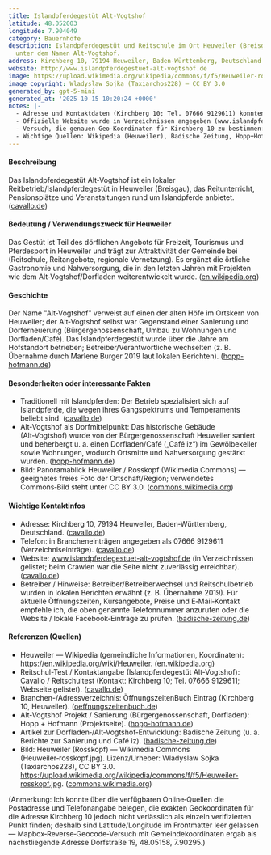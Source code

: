 ```yaml
---
title: Islandpferdegestüt Alt-Vogtshof
latitude: 48.052003
longitude: 7.904049
category: Bauernhöfe
description: Islandpferdegestüt und Reitschule im Ort Heuweiler (Breisgau), bekannt
  unter dem Namen Alt‑Vogtshof.
address: Kirchberg 10, 79194 Heuweiler, Baden‑Württemberg, Deutschland
website: http://www.islandpferdegestuet-alt-vogtshof.de
image: https://upload.wikimedia.org/wikipedia/commons/f/f5/Heuweiler-rosskopf.jpg
image_copyright: Wladyslaw Sojka (Taxiarchos228) — CC BY 3.0
generated_by: gpt-5-mini
generated_at: '2025-10-15 10:20:24 +0000'
notes: |-
  - Adresse und Kontaktdaten (Kirchberg 10; Tel. 07666 9129611) konnten in Branchenverzeichnissen und Reitschul-Verzeichnissen bestätigt werden, vgl. Cavallo und Öffnungszeitenbuch. ([cavallo.de](https://www.cavallo.de/reitschultests/reitschulen-in-und-um-freiburg/?utm_source=openai))
  - Offizielle Website wurde in Verzeichnissen angegeben (www.islandpferdegestuet-alt-vogtshof.de), die Seite war beim Crawlen nicht erreichbar/geladen. ([cavallo.de](https://www.cavallo.de/reitschultests/reitschulen-in-und-um-freiburg/?utm_source=openai))
  - Versuch, die genauen Geo-Koordinaten für Kirchberg 10 zu bestimmen: Mapbox Reverse-Geocoding wurde mit den Gemeindekoordinaten (48.051667, 7.903056) aufgerufen; es lieferte als nächstliegende Adresse Dorfstraße 19 (48.05158, 7.90295). Es konnten keine verlässlichen, direkt zu Kirchberg 10 zuordenbaren Koordinaten über das verfügbare Geocoding/Wegpunkt‑Material gefunden werden, daher sind Latitude/Longitude leer gelassen. (Mapbox Reverse-Geocode-Ausgabe: Dorfstraße 19 — 48.05158, 7.90295).
  - Wichtige Quellen: Wikipedia (Heuweiler), Badische Zeitung, Hopp+Hofmann (Alt‑Vogtshof Projekt), Cavallo (Reitschul-Test), Wikimedia Commons (Bild). ([en.wikipedia.org](https://en.wikipedia.org/wiki/Heuweiler))
---
```

#### Beschreibung
Das Islandpferdegestüt Alt‑Vogtshof ist ein lokaler Reitbetrieb/Islandpferdegestüt in Heuweiler (Breisgau), das Reitunterricht, Pensionsplätze und Veranstaltungen rund um Islandpferde anbietet. ([cavallo.de](https://www.cavallo.de/reitschultests/reitschulen-in-und-um-freiburg/?utm_source=openai))

#### Bedeutung / Verwendungszweck für Heuweiler
Das Gestüt ist Teil des dörflichen Angebots für Freizeit, Tourismus und Pferdesport in Heuweiler und trägt zur Attraktivität der Gemeinde bei (Reitschule, Reitangebote, regionale Vernetzung). Es ergänzt die örtliche Gastronomie und Nahversorgung, die in den letzten Jahren mit Projekten wie dem Alt‑Vogtshof/Dorfladen weiterentwickelt wurde. ([en.wikipedia.org](https://en.wikipedia.org/wiki/Heuweiler))

#### Geschichte
Der Name "Alt‑Vogtshof" verweist auf einen der alten Höfe im Ortskern von Heuweiler; der Alt‑Vogtshof selbst war Gegenstand einer Sanierung und Dorferneuerung (Bürgergenossenschaft, Umbau zu Wohnungen und Dorfladen/Café). Das Islandpferdegestüt wurde über die Jahre am Hofstandort betrieben; Betreiber/Verantwortliche wechselten (z. B. Übernahme durch Marlene Burger 2019 laut lokalen Berichten). ([hopp-hofmann.de](https://hopp-hofmann.de/impressionen/projekt-heuweiler/?utm_source=openai))

#### Besonderheiten oder interessante Fakten
- Traditionell mit Islandpferden: Der Betrieb spezialisiert sich auf Islandpferde, die wegen ihres Gangspektrums und Temperaments beliebt sind. ([cavallo.de](https://www.cavallo.de/reitschultests/reitschulen-in-und-um-freiburg/?utm_source=openai))  
- Alt‑Vogtshof als Dorfmittelpunkt: Das historische Gebäude (Alt‑Vogtshof) wurde von der Bürgergenossenschaft Heuweiler saniert und beherbergt u. a. einen Dorfladen/Café („Café iz“) im Gewölbekeller sowie Wohnungen, wodurch Ortsmitte und Nahversorgung gestärkt wurden. ([hopp-hofmann.de](https://hopp-hofmann.de/impressionen/projekt-heuweiler/?utm_source=openai))  
- Bild: Panoramablick Heuweiler / Rosskopf (Wikimedia Commons) — geeignetes freies Foto der Ortschaft/Region; verwendetes Commons‑Bild steht unter CC BY 3.0. ([commons.wikimedia.org](https://commons.wikimedia.org/wiki/Category%3AWind_turbines_at_Ro%C3%9Fkopf_%28Breisgau%29?utm_source=openai))

#### Wichtige Kontaktinfos
- Adresse: Kirchberg 10, 79194 Heuweiler, Baden‑Württemberg, Deutschland. ([cavallo.de](https://www.cavallo.de/reitschultests/reitschulen-in-und-um-freiburg/?utm_source=openai))  
- Telefon: in Brancheneinträgen angegeben als 07666 9129611 (Verzeichniseinträge). ([cavallo.de](https://www.cavallo.de/reitschultests/reitschulen-in-und-um-freiburg/?utm_source=openai))  
- Website: www.islandpferdegestuet-alt-vogtshof.de (in Verzeichnissen gelistet; beim Crawlen war die Seite nicht zuverlässig erreichbar). ([cavallo.de](https://www.cavallo.de/reitschultests/reitschulen-in-und-um-freiburg/?utm_source=openai))  
- Betreiber / Hinweise: Betreiber/Betreiberwechsel und Reitschulbetrieb wurden in lokalen Berichten erwähnt (z. B. Übernahme 2019). Für aktuelle Öffnungszeiten, Kursangebote, Preise und E‑Mail‑Kontakt empfehle ich, die oben genannte Telefonnummer anzurufen oder die Website / lokale Facebook‑Einträge zu prüfen. ([badische-zeitung.de](https://www.badische-zeitung.de/es-war-schon-immer-mein-traum?utm_source=openai))

#### Referenzen (Quellen)
- Heuweiler — Wikipedia (gemeindliche Informationen, Koordinaten): https://en.wikipedia.org/wiki/Heuweiler. ([en.wikipedia.org](https://en.wikipedia.org/wiki/Heuweiler))  
- Reitschul-Test / Kontaktangabe (Islandpferdegestüt Alt‑Vogtshof): Cavallo / Reitschultest (Kontakt: Kirchberg 10; Tel. 07666 9129611; Webseite gelistet). ([cavallo.de](https://www.cavallo.de/reitschultests/reitschulen-in-und-um-freiburg/?utm_source=openai))  
- Branchen-/Adressverzeichnis: ÖffnungszeitenBuch Eintrag (Kirchberg 10, Heuweiler). ([oeffnungszeitenbuch.de](https://www.oeffnungszeitenbuch.de/filiale/Heuweiler-ISLANDPFERDEGESTUeT%2520ALT-VOGTSHOF-2931289Y.html?utm_source=openai))  
- Alt‑Vogtshof Projekt / Sanierung (Bürgergenossenschaft, Dorfladen): Hopp + Hofmann (Projektseite). ([hopp-hofmann.de](https://hopp-hofmann.de/impressionen/projekt-heuweiler/?utm_source=openai))  
- Artikel zur Dorfladen‑/Alt‑Vogtshof‑Entwicklung: Badische Zeitung (u. a. Berichte zur Sanierung und Café iz). ([badische-zeitung.de](https://www.badische-zeitung.de/buerger-freuen-sich-auf-dorfladen-samt-dorfcaf-im-alt-vogtshof?utm_source=openai))  
- Bild: Heuweiler (Rosskopf) — Wikimedia Commons (Heuweiler‑rosskopf.jpg). Lizenz/Urheber: Wladyslaw Sojka (Taxiarchos228), CC BY 3.0. https://upload.wikimedia.org/wikipedia/commons/f/f5/Heuweiler-rosskopf.jpg. ([commons.wikimedia.org](https://commons.wikimedia.org/wiki/Category%3AWind_turbines_at_Ro%C3%9Fkopf_%28Breisgau%29?utm_source=openai))

(Anmerkung: Ich konnte über die verfügbaren Online‑Quellen die Postadresse und Telefonangabe belegen, die exakten Geokoordinaten für die Adresse Kirchberg 10 jedoch nicht verlässlich als einzeln verifizierten Punkt finden; deshalb sind Latitude/Longitude im Frontmatter leer gelassen — Mapbox‑Reverse‑Geocode‑Versuch mit Gemeindekoordinaten ergab als nächstliegende Adresse Dorfstraße 19, 48.05158, 7.90295.)